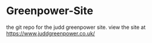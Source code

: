# Greenpower-Site

the git repo for the judd greenpower site. view the site at https://www.juddgreenpower.co.uk/
